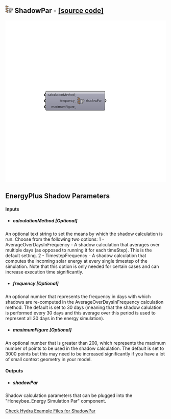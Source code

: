 ## ![](../../images/icons/ShadowPar.png) ShadowPar - [[source code]](https://github.com/mostaphaRoudsari/honeybee/tree/master/src/Honeybee_ShadowPar.py)

![](../../images/components/ShadowPar.png)

EnergyPlus Shadow Parameters
 -
 

#### Inputs
* ##### calculationMethod [Optional]
An optional text string to set the means by which the shadow calculation is run.  Choose from the following two options:
 1 - AverageOverDaysInFrequency - A shadow calculation that averages over multiple days (as opposed to running it for each timeStep).  This is the default setting.
 2 - TimestepFrequency - A shadow calculation that computes the incoming solar energy at every single timestep of the simulation.  Note that this option is only needed for certain cases and can increase execution time significantly.
* ##### frequency [Optional]
An optional number that represents the frequency in days with which shadows are re-computed in the AverageOverDaysInFrequency calculation method.  The default is set to 30 days (meaning that the shadow calulation is performed every 30 days and this average over this period is used to represent all 30 days in the energy simulation).
* ##### maximumFigure [Optional]
An optional number that is greater than 200, which represents the maximum number of points to be used in the shadow calculation.  The default is set to 3000 points but this may need to be increased significantly if you have a lot of small context geometry in your model.

#### Outputs
* ##### shadowPar
Shadow calculation parameters that can be plugged into the "Honeybee_Energy Simulation Par" component.


[Check Hydra Example Files for ShadowPar](https://hydrashare.github.io/hydra/index.html?keywords=Honeybee_ShadowPar)